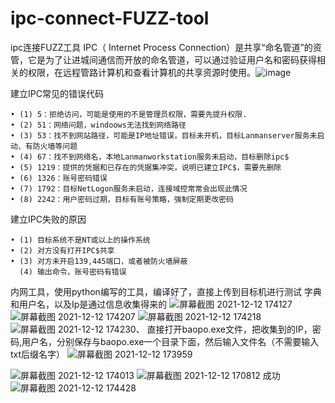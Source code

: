 # ipc-connect-FUZZ-tool
ipc连接FUZZ工具
IPC（ Internet Process Connection）是共享“命名管道”的资管，它是为了让进城间通信而开放的命名管道，可以通过验证用户名和密码获得相关的权限，在远程管路计算机和查看计算机的共享资源时使用。![image](https://user-images.githubusercontent.com/79234113/145709315-715683cf-825d-4fc8-9f17-cb8104b24e82.png)

建立IPC常见的错误代码

	• (1) 5：拒绝访问，可能是使用的不是管理员权限，需要先提升权限.
	• (2) 51：网络问题，windoows无法找到网络路径
	• (3) 53：找不到网站路径，可能是IP地址错误，目标未开机，目标Lanmanserver服务未启动、有防火墙等问题
	• (4) 67：找不到网络名，本地Lanmanworkstation服务未启动，目标删除ipc$
	• (5) 1219：提供的凭据和已存在的凭据集冲突，说明已建立IPC$，需要先删除
	• (6) 1326：账号密码错误
	• (7) 1792：目标NetLogon服务未启动，连接域控常常会出现此情况
	• (8) 2242：用户密码过期，目标有账号策略，强制定期更改密码
	
建立IPC失败的原因

	• (1) 目标系统不是NT或以上的操作系统
	• (2) 对方没有打开IPC$共享
	• (3) 对方未开启139,445端口，或者被防火墙屏蔽
      (4) 输出命令，账号密码有错误


内网工具，使用python编写的工具，编译好了，直接上传到目标机进行测试
字典和用户名，以及Ip是通过信息收集得来的
![屏幕截图 2021-12-12 174127](https://user-images.githubusercontent.com/79234113/145709190-33ccb380-48d9-4041-9862-550da2c0fd62.png)
![屏幕截图 2021-12-12 174207](https://user-images.githubusercontent.com/79234113/145709237-8927e28b-1e05-44b1-9f4e-6d44d8d6c22e.png)
![屏幕截图 2021-12-12 174218](https://user-images.githubusercontent.com/79234113/145709240-fc33e128-5080-4a7c-80d6-d0f549ea2eb6.png)
![屏幕截图 2021-12-12 174230](https://user-images.githubusercontent.com/79234113/145709243-c4654f42-5971-4416-ae5c-7f1f173bcd2f.png)、
直接打开baopo.exe文件，把收集到的IP，密码,用户名，分别保存与baopo.exe一个目录下面，然后输入文件名（不需要输入txt后缀名字）
![屏幕截图 2021-12-12 173959](https://user-images.githubusercontent.com/79234113/145709246-3454b7a3-6707-4cfb-9644-597ce787ae91.png)

![屏幕截图 2021-12-12 174013](https://user-images.githubusercontent.com/79234113/145709285-983430b6-8bc9-45be-915f-46823ba33e70.png)
![屏幕截图 2021-12-12 170812](https://user-images.githubusercontent.com/79234113/145709290-8e23e6d0-4b94-4c56-b5e8-386ecf38385d.png)
成功
![屏幕截图 2021-12-12 174428](https://user-images.githubusercontent.com/79234113/145709292-8eb46c0d-b74a-497d-baa6-68edad7f9a5a.png)

